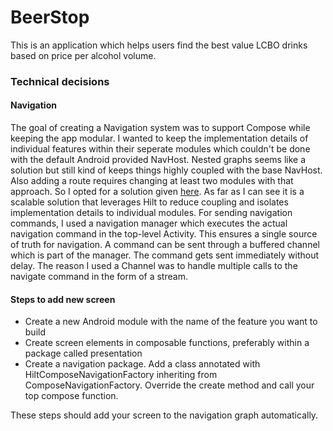 # BeerStop
This is an application which helps users find the best value LCBO drinks based on price per alcohol volume.

### Technical decisions
#### Navigation
The goal of creating a Navigation system was to support Compose while keeping the app modular. I wanted to keep the implementation details of individual features
within their seperate modules which couldn't be done with the default Android provided NavHost. Nested graphs seems like a solution but still kind of keeps things highly coupled
with the base NavHost. Also adding a route requires changing at least two modules with that approach. So I opted for a solution given [here](https://medium.com/bumble-tech/scalable-jetpack-compose-navigation-9c0659f7c912).
As far as I can see it is a scalable solution that leverages Hilt to reduce coupling and isolates implementation details to individual modules.
For sending navigation commands, I used a navigation manager which executes the actual navigation command in the top-level Activity. This ensures a
single source of truth for navigation. A command can be sent through a buffered channel which is part of the manager. The command gets sent immediately without delay. The reason I used a Channel was to handle multiple calls to the navigate command in the form of a stream.

#### Steps to add new screen
* Create a new Android module with the name of the feature you want to build
* Create screen elements in composable functions, preferably within a package called presentation
* Create a navigation package. Add a class annotated with HiltComposeNavigationFactory inheriting from ComposeNavigationFactory. Override the create method and call your top compose function.  
  
These steps should add your screen to the navigation graph automatically.
